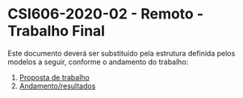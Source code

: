 # **CSI606-2020-02 - Remoto - Trabalho Final**

Este documento deverá ser substituído pela estrutura definida pelos modelos a seguir, conforme o andamento do trabalho:

1. [Proposta de trabalho](./01-proposal.md)
1. [Andamento/resultados](./02-final-version.md)